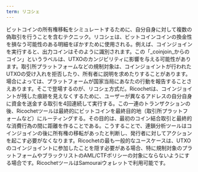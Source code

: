 ```yaml
---
term: リコシェ
---
```

ビットコインの所有権移転をシミュレートするために、自分自身に対して複数の偽取引を行うことを含むテクニック。リコシェは、ビットコインコインの換金性を損なう可能性のある明細をぼかすために使用される。例えば、コインジョインを実行すると、出力コインはそのように識別されます。この「_coinjoin_からのコイン」というラベルは、UTXOのカンジビリティに影響を与える可能性があります。取引所プラットフォームなどの規制対象は、コインジョイントが行われたUTXOの受け入れを拒否したり、所有者に説明を求めたりすることがあります。場合によっては、プラットフォームが国家当局にあなたの行動を報告することさえあります。そこで登場するのが、リコシェ方式だ。Ricochetは、コインジョイントが残した痕跡を見えなくするために、ユーザーが異なるアドレスの自分自身に資金を送金する取引を4回連続して実行する。この一連のトランザクションの後、Ricochetツールは最終的にビットコインを最終目的地（取引所プラットフォームなど）にルーティングする。その目的は、最初のコイン結合取引と最終的な消費行為の間に距離を作ることである。こうすることで、連鎖分析ツールはコインジョインの後に所有権の移転があったと判断し、発行者に対してアクションを起こす必要がなくなります。Ricochetの最も一般的なユースケースは、UTXOのコインジョイントに参加したことを隠す必要がある場合、特に規制対象のプラットフォームやブラックリストのAML/CTFポリシーの対象にならないようにする場合です。RicochetツールはSamouraiウォレットで利用可能です。